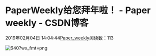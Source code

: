 
# PaperWeekly给您拜年啦！ - Paper weekly - CSDN博客


2019年02月04日 14:04:44[Paper_weekly](https://me.csdn.net/c9Yv2cf9I06K2A9E)阅读数：113


![640?wx_fmt=png](https://ss.csdn.net/p?https://mmbiz.qpic.cn/mmbiz_png/VBcD02jFhgnYicG6q2BAaHjibHdZwFbHFsjPSTNAKvkAPNzcNym8ckXu4tOS09agWecibv0XqtOUpSZC3HKiaLGCkA/640?wx_fmt=png)


